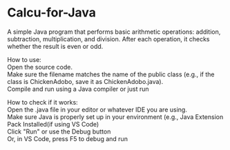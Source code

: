 # Calcu-for-Java
A simple Java program that performs basic arithmetic operations: addition, subtraction, multiplication, and division. After each operation, it checks whether the result is even or odd.  

How to use:  
Open the source code.  
Make sure the filename matches the name of the public class (e.g., if the class is ChickenAdobo, save it as ChickenAdobo.java).  
Compile and run using a Java compiler or just run  

How to check if it works:  
Open the .java file in your editor or whatever IDE you are using.  
Make sure Java is properly set up in your environment (e.g., Java Extension Pack Installed(if using VS Code)  
Click "Run" or use the Debug button  
Or, in VS Code, press F5 to debug and run  
